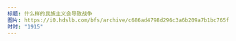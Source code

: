 ```yaml
---
标题: 什么样的民族主义会导致战争
图片: https://i0.hdslb.com/bfs/archive/c686ad4798d296c3a6b209a7b1bc765f1644f2f8.jpg@480w_300h_1c_!web-space-channel-video.webp
时时: "1915"
---
```

